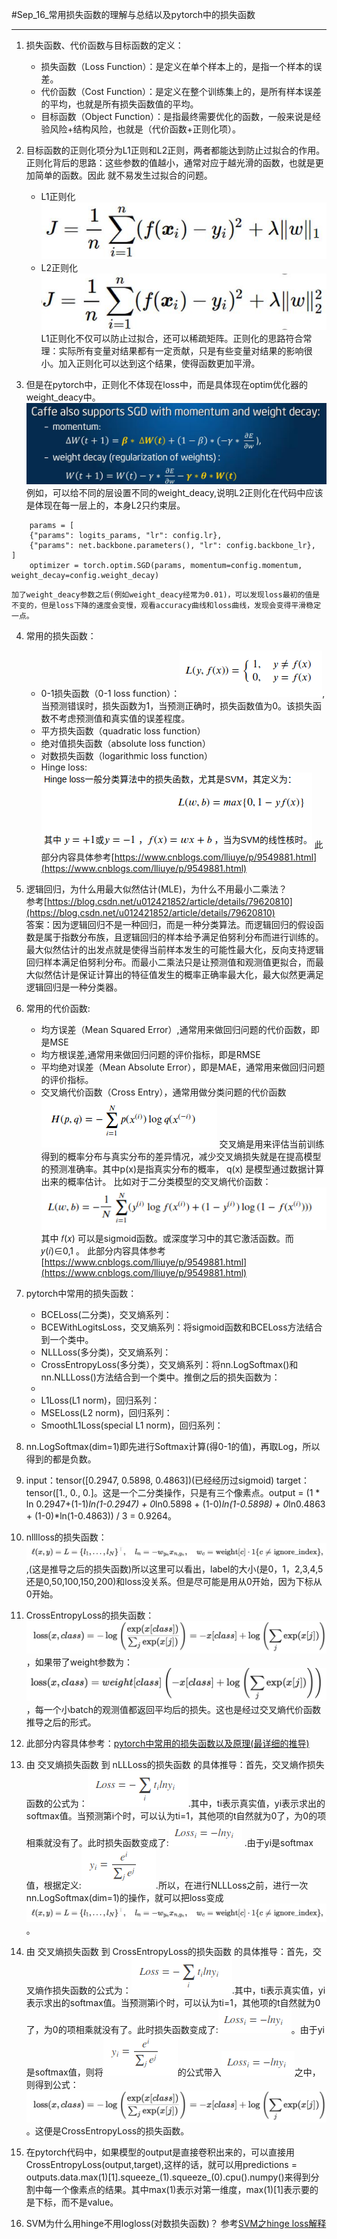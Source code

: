 #Sep_16_常用损失函数的理解与总结以及pytorch中的损失函数

-------------

1. 损失函数、代价函数与目标函数的定义：
	- 损失函数（Loss Function）：是定义在单个样本上的，是指一个样本的误差。
	- 代价函数（Cost Function）：是定义在整个训练集上的，是所有样本误差的平均，也就是所有损失函数值的平均。
	- 目标函数（Object Function）：是指最终需要优化的函数，一般来说是经验风险+结构风险，也就是（代价函数+正则化项）。

2. 目标函数的正则化项分为L1正则和L2正则，两者都能达到防止过拟合的作用。正则化背后的思路：这些参数的值越小，通常对应于越光滑的函数，也就是更加简单的函数。因此 就不易发生过拟合的问题。
	- L1正则化![](./images/L1.jpg)
	- L2正则化![](./images/L2.jpg)
	L1正则化不仅可以防止过拟合，还可以稀疏矩阵。正则化的思路符合常理：实际所有变量对结果都有一定贡献，只是有些变量对结果的影响很小。加入正则化可以达到这个结果，使得函数更加平滑。

3. 但是在pytorch中，正则化不体现在loss中，而是具体现在optim优化器的weight_deacy中。![](./images/weight_deacy.jpg)
	例如，可以给不同的层设置不同的weight_deacy,说明L2正则化在代码中应该是体现在每一层上的，本身L2只约束层。
```
    params = [
    {"params": logits_params, "lr": config.lr},
    {"params": net.backbone.parameters(), "lr": config.backbone_lr},
]
	optimizer = torch.optim.SGD(params, momentum=config.momentum, weight_decay=config.weight_decay)
```
	加了weight_deacy参数之后(例如weight_deacy经常为0.01)，可以发现loss最初的值是不变的，但是loss下降的速度会变慢，观看accuracy曲线和loss曲线，发现会变得平滑稳定一点。

4. 常用的损失函数：
	- 0-1损失函数（0-1 loss function）：![](./images/0_1_loss.png),当预测错误时，损失函数为1，当预测正确时，损失函数值为0。该损失函数不考虑预测值和真实值的误差程度。
	- 平方损失函数（quadratic loss function）
	- 绝对值损失函数（absolute loss function）
	- 对数损失函数（logarithmic loss function）
	- Hinge loss:![](./images/hinge.png)
	此部分内容具体参考[https://www.cnblogs.com/lliuye/p/9549881.html](https://www.cnblogs.com/lliuye/p/9549881.html)

5. 逻辑回归，为什么用最大似然估计(MLE)，为什么不用最小二乘法？    
	参考[https://blog.csdn.net/u012421852/article/details/79620810](https://blog.csdn.net/u012421852/article/details/79620810)    
	答案：因为逻辑回归不是一种回归，而是一种分类算法。而逻辑回归的假设函数是属于指数分布族，且逻辑回归的样本给予满足伯努利分布而进行训练的。最大似然估计的出发点就是使得当前样本发生的可能性最大化，反向支持逻辑回归样本满足伯努利分布。而最小二乘法只是让预测值和观测值更拟合，而最大似然估计是保证计算出的特征值发生的概率正确率最大化，最大似然更满足逻辑回归是一种分类器。

6. 常用的代价函数:
	- 均方误差（Mean Squared Error）,通常用来做回归问题的代价函数，即是MSE
	- 均方根误差,通常用来做回归问题的评价指标，即是RMSE
	- 平均绝对误差（Mean Absolute Error），即是MAE，通常用来做回归问题的评价指标。
	- 交叉熵代价函数（Cross Entry），通常用做分类问题的代价函数
	![](./images/cross_entorpy.png)
    交叉熵是用来评估当前训练得到的概率分布与真实分布的差异情况，减少交叉熵损失就是在提高模型的预测准确率。其中p(x)是指真实分布的概率， q(x) 是模型通过数据计算出来的概率估计。
    比如对于二分类模型的交叉熵代价函数：
    ![](./images/crossentropy_2.png)
    其中 𝑓(𝑥) 可以是sigmoid函数。或深度学习中的其它激活函数。而 𝑦(𝑖)∈0,1 。
    此部分内容具体参考[https://www.cnblogs.com/lliuye/p/9549881.html](https://www.cnblogs.com/lliuye/p/9549881.html)

7. pytorch中常用的损失函数：
	- BCELoss(二分类)，交叉熵系列：
	- BCEWithLogitsLoss，交叉熵系列：将sigmoid函数和BCELoss方法结合到一个类中。
	- NLLLoss(多分类)，交叉熵系列：
	- CrossEntropyLoss(多分类），交叉熵系列：将nn.LogSoftmax()和nn.NLLLoss()方法结合到一个类中。推倒之后的损失函数为：
	- 
	- L1Loss(L1 norm)，回归系列：
	- MSELoss(L2 norm)，回归系列：
	- SmoothL1Loss(special L1 norm)，回归系列：

8. nn.LogSoftmax(dim=1)即先进行Softmax计算(得0-1的值)，再取Log，所以得到的都是负数。

9. input：tensor([0.2947, 0.5898, 0.4863])(已经经历过sigmoid)  target：tensor([1., 0., 0.]。这是一个二分类操作，只是有三个像素点。output = (1 * ln 0.2947+(1-1)*ln(1-0.2947) + 0*ln0.5898 + (1-0)*ln(1-0.5898) + 0*ln0.4863 + (1-0)*ln(1-0.4863)) / 3 = 0.9264。

10. nlllloss的损失函数：![](./images/nllloss.png),(这是推导之后的损失函数)所以这里可以看出，label的大小(是0，1，2,3,4,5还是0,50,100,150,200)和loss没关系。但是尽可能是用从0开始，因为下标从0开始。

11. CrossEntropyLoss的损失函数： ![](./images/cross1.png)，如果带了weight参数为：![](./images/cross2.png)，每一个小batch的观测值都返回平均后的损失。这也是经过交叉熵代价函数推导之后的形式。

12. 此部分内容具体参考：[pytorch中常用的损失函数以及原理(最详细的推导)](https://www.cnblogs.com/wanghui-garcia/p/10862733.html)

13. 由 交叉熵损失函数 到 nLLLoss的损失函数 的具体推导：首先，交叉熵作损失函数的公式为：![](./images/fun1.png).其中，ti表示真实值，yi表示求出的softmax值。当预测第i个时，可以认为ti=1，其他项的t自然就为0了，为0的项相乘就没有了。此时损失函数变成了:![](./images/fun2.png) .由于yi是softmax值，根据定义:![](./images/fun3.png).所以，在进行NLLLoss之前，进行一次nn.LogSoftmax(dim=1)的操作，就可以把loss变成![](./images/nllloss.png)。

14. 由 交叉熵损失函数 到 CrossEntropyLoss的损失函数 的具体推导：首先，交叉熵作损失函数的公式为：![](./images/fun1.png).其中，ti表示真实值，yi表示求出的softmax值。当预测第i个时，可以认为ti=1，其他项的t自然就为0了，为0的项相乘就没有了。此时损失函数变成了:![](./images/fun2.png)。由于yi是softmax值，则将![](./images/fun3.png)的公式带入![](./images/fun2.png)之中，则得到公式：![](./images/cross1.png)。这便是CrossEntropyLoss的损失函数。

15. 在pytorch代码中，如果模型的output是直接卷积出来的，可以直接用CrossEntropyLoss(output,target),这样的话，就可以用predictions = outputs.data.max(1)[1].squeeze_(1).squeeze_(0).cpu().numpy()来得到分割中每一个像素点的结果。其中max(1)表示对第一维度，max(1)[1]表示要的是下标，而不是value。

16. SVM为什么用hinge不用logloss(对数损失函数)？
	参考[SVM之hinge loss解释](https://www.cnblogs.com/guoyaohua/p/9436237.html)